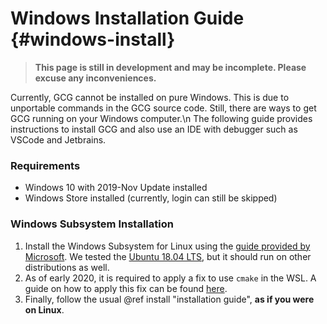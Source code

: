 # Windows Installation Guide {#windows-install}
> **This page is still in development and may be incomplete. Please excuse any inconveniences.**

Currently, GCG cannot be installed on pure Windows. This is due to unportable commands in the GCG source code. Still, there are ways to get GCG running on your Windows computer.\n
The following guide provides instructions to install GCG and also use an IDE with debugger such as VSCode and Jetbrains.

### Requirements
- Windows 10 with 2019-Nov Update installed
- Windows Store installed (currently, login can still be skipped)

### Windows Subsystem Installation
1. Install the Windows Subsystem for Linux using the [guide provided by Microsoft](https://docs.microsoft.com/de-de/windows/wsl/install-win10). We tested the [Ubuntu 18.04 LTS](https://www.microsoft.com/de-de/p/ubuntu-1804-lts/9n9tngvndl3q), but it should run on other distributions as well.
2. As of early 2020, it is required to apply a fix to use `cmake` in the WSL. A guide on how to apply this fix can be found [here](https://www.turek.dev/post/fix-wsl-file-permissions/).
3. Finally, follow the usual @ref install "installation guide", **as if you were on Linux**.
